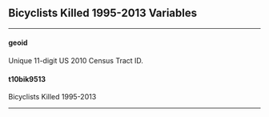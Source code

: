 

## Bicyclists Killed 1995-2013 Variables

---

#### **geoid**
Unique 11-digit US 2010 Census Tract ID.


#### **t10bik9513**
Bicyclists Killed 1995-2013

---

